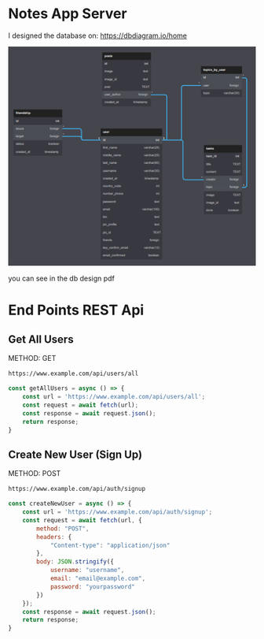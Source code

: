 # Notes App Server

I designed the database on: https://dbdiagram.io/home

<img src='./notes_db_design.png'>

you can see in the db design pdf

# End Points REST Api


## Get All Users

METHOD: GET
~~~
https://www.example.com/api/users/all 
~~~

``` js
const getAllUsers = async () => {
    const url = 'https://www.example.com/api/users/all';
    const request = await fetch(url);
    const response = await request.json();
    return response;
}     
```

## Create New User (Sign Up)

METHOD: POST
~~~
https://www.example.com/api/auth/signup 
~~~

``` js
const createNewUser = async () => {
    const url = 'https://www.example.com/api/auth/signup';
    const request = await fetch(url, {
        method: "POST",
        headers: {
            "Content-type": "application/json"
        },
        body: JSON.stringify({
            username: "username",
            email: "email@example.com",
            password: "yourpassword"
        })
    });
    const response = await request.json();
    return response;
}     
```

